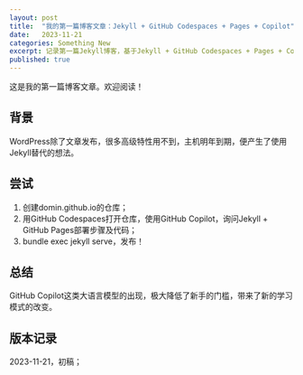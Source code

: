 ```yaml
---
layout: post
title:  "我的第一篇博客文章：Jekyll + GitHub Codespaces + Pages + Copilot"
date:   2023-11-21
categories: Something New
excerpt: 记录第一篇Jekyll博客，基于Jekyll + GitHub Codespaces + Pages + Copilot搭建
published: true
---
```


这是我的第一篇博客文章。欢迎阅读！

## 背景
WordPress除了文章发布，很多高级特性用不到，主机明年到期，便产生了使用Jekyll替代的想法。  

## 尝试
1. 创建domin.github.io的仓库；
2. 用GitHub Codespaces打开仓库，使用GitHub Copilot，询问Jekyll + GitHub Pages部署步骤及代码；
3. bundle exec jekyll serve，发布！  

## 总结
GitHub Copilot这类大语言模型的出现，极大降低了新手的门槛，带来了新的学习模式的改变。  

## 版本记录
2023-11-21，初稿；  
